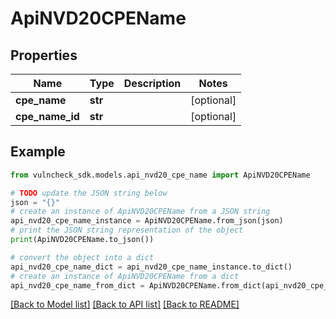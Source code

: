 # ApiNVD20CPEName


## Properties

Name | Type | Description | Notes
------------ | ------------- | ------------- | -------------
**cpe_name** | **str** |  | [optional] 
**cpe_name_id** | **str** |  | [optional] 

## Example

```python
from vulncheck_sdk.models.api_nvd20_cpe_name import ApiNVD20CPEName

# TODO update the JSON string below
json = "{}"
# create an instance of ApiNVD20CPEName from a JSON string
api_nvd20_cpe_name_instance = ApiNVD20CPEName.from_json(json)
# print the JSON string representation of the object
print(ApiNVD20CPEName.to_json())

# convert the object into a dict
api_nvd20_cpe_name_dict = api_nvd20_cpe_name_instance.to_dict()
# create an instance of ApiNVD20CPEName from a dict
api_nvd20_cpe_name_from_dict = ApiNVD20CPEName.from_dict(api_nvd20_cpe_name_dict)
```
[[Back to Model list]](../README.md#documentation-for-models) [[Back to API list]](../README.md#documentation-for-api-endpoints) [[Back to README]](../README.md)


